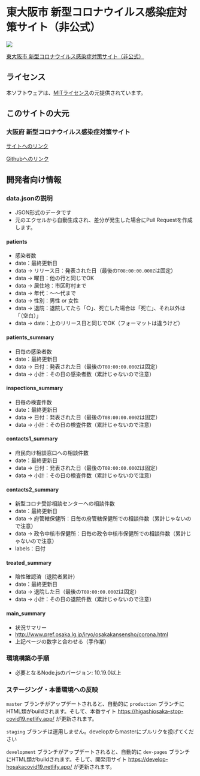 # 東大阪市 新型コロナウイルス感染症対策サイト（非公式）

![](https://github.com/codeforosaka/covid19/workflows/production%20deploy/badge.svg)

[東大阪市 新型コロナウイルス感染症対策サイト（非公式）](https://higashiosaka-stop-covid19.netlify.app/)

## ライセンス
本ソフトウェアは、[MITライセンス](./LICENSE.txt)の元提供されています。

## このサイトの大元

### 大阪府 新型コロナウイルス感染症対策サイト
[サイトへのリンク](https://covid19-osaka.info/)

[Githubへのリンク](https://github.com/codeforosaka/covid19)

## 開発者向け情報

### data.jsonの説明
* JSON形式のデータです
* 元のエクセルから自動生成され、差分が発生した場合にPull Requestを作成します。

#### patients
* 感染者数
* date：最終更新日
* data -> リリース日：発表された日（最後の`T08:00:00.000Z`は固定）
* data -> 曜日：他の行と同じでOK
* data -> 居住地：市区町村まで
* data -> 年代：〜〜代まで
* data -> 性別：男性 or 女性
* data -> 退院：退院してたら「○」、死亡した場合は「死亡」、それ以外は「（空白）」
* data -> date：上のリリース日と同じでOK（フォーマットは違うけど）

#### patients_summary
* 日毎の感染者数
* date：最終更新日
* data -> 日付：発表された日（最後の`T08:00:00.000Z`は固定）
* data -> 小計：その日の感染者数（累計じゃないので注意）

#### inspections_summary
* 日毎の検査件数
* date：最終更新日
* data -> 日付：発表された日（最後の`T08:00:00.000Z`は固定）
* data -> 小計：その日の検査件数（累計じゃないので注意）

#### contacts1_summary
* 府民向け相談窓口への相談件数
* date：最終更新日
* data -> 日付：発表された日（最後の`T08:00:00.000Z`は固定）
* data -> 小計：その日の検査件数（累計じゃないので注意）

#### contacts2_summary
* 新型コロナ受診相談センターへの相談件数
* date：最終更新日
* data -> 府管轄保健所：日毎の府管轄保健所での相談件数（累計じゃないので注意）
* data -> 政令中核市保健所：日毎の政令中核市保健所での相談件数（累計じゃないので注意）
* labels：日付

#### treated_summary
* 陰性確認済（退院者累計）
* date：最終更新日
* data -> 退院した日（最後の`T08:00:00.000Z`は固定）
* data -> 小計：その日の退院件数（累計じゃないので注意）

#### main_summary
* 状況サマリー
* http://www.pref.osaka.lg.jp/iryo/osakakansensho/corona.html
* 上記ページの数字と合わせる（手作業）

### 環境構築の手順

- 必要となるNode.jsのバージョン: 10.19.0以上

### ステージング・本番環境への反映

`master` ブランチがアップデートされると、自動的に `production` ブランチにHTML類がbuildされます。そして、本番サイト https://higashiosaka-stop-covid19.netlify.app/ が更新されます。

`staging` ブランチは運用しません。developからmasterにプルリクを投げてください

`development` ブランチがアップデートされると、自動的に `dev-pages` ブランチにHTML類がbuildされます。そして、開発用サイト https://develop-hosakacovid19.netlify.app/ が更新されます。
